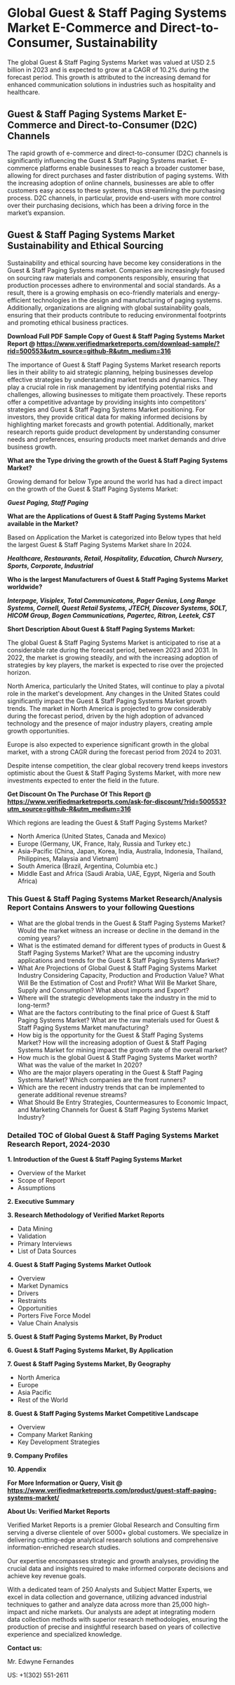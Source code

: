 <h1>Global Guest & Staff Paging Systems Market E-Commerce and Direct-to-Consumer, Sustainability</h1><p class=""><p>The global Guest & Staff Paging Systems Market was valued at USD 2.5 billion in 2023 and is expected to grow at a CAGR of 10.2% during the forecast period. This growth is attributed to the increasing demand for enhanced communication solutions in industries such as hospitality and healthcare.</p> <h2>Guest & Staff Paging Systems Market E-Commerce and Direct-to-Consumer (D2C) Channels</h2> <p>The rapid growth of e-commerce and direct-to-consumer (D2C) channels is significantly influencing the Guest & Staff Paging Systems market. E-commerce platforms enable businesses to reach a broader customer base, allowing for direct purchases and faster distribution of paging systems. With the increasing adoption of online channels, businesses are able to offer customers easy access to these systems, thus streamlining the purchasing process. D2C channels, in particular, provide end-users with more control over their purchasing decisions, which has been a driving force in the market’s expansion.</p> <h2>Guest & Staff Paging Systems Market Sustainability and Ethical Sourcing</h2> <p>Sustainability and ethical sourcing have become key considerations in the Guest & Staff Paging Systems market. Companies are increasingly focused on sourcing raw materials and components responsibly, ensuring that production processes adhere to environmental and social standards. As a result, there is a growing emphasis on eco-friendly materials and energy-efficient technologies in the design and manufacturing of paging systems. Additionally, organizations are aligning with global sustainability goals, ensuring that their products contribute to reducing environmental footprints and promoting ethical business practices.</p> </p><p class=""><strong>Download Full PDF Sample Copy of Guest & Staff Paging Systems Market Report @ <a href="https://www.verifiedmarketreports.com/download-sample/?rid=500553&utm_source=github-R&utm_medium=316" target="_blank">https://www.verifiedmarketreports.com/download-sample/?rid=500553&utm_source=github-R&utm_medium=316</a></strong></p><p>The importance of&nbsp;Guest & Staff Paging Systems Market research reports lies in their ability to aid strategic planning, helping businesses develop effective strategies by understanding market trends and dynamics. They play a crucial role in risk management by identifying potential risks and challenges, allowing businesses to mitigate them proactively. These reports offer a competitive advantage by providing insights into competitors' strategies and Guest & Staff Paging Systems Market positioning. For investors, they provide critical data for making informed decisions by highlighting market forecasts and growth potential. Additionally, market research reports guide product development by understanding consumer needs and preferences, ensuring products meet market demands and drive business growth.</p><p><strong>What are the&nbsp;Type driving the growth of the Guest & Staff Paging Systems Market?</strong></p><p id="" class="">Growing demand for below Type around the world has had a direct impact on the growth of the Guest & Staff Paging Systems Market:</p><p class=""><em><strong>Guest Paging, Staff Paging</strong></em></p><p class=""><strong>What are the&nbsp;Applications&nbsp;of Guest & Staff Paging Systems Market available in the Market?</strong></p><p id="" class="">Based on Application the Market is categorized into Below types that held the largest Guest & Staff Paging Systems Market share In 2024.</p><p class=""><em><strong>Healthcare, Restaurants, Retail, Hospitality, Education, Church Nursery, Sports, Corporate, Industrial</strong></em></p><p class=""><strong>Who is the largest Manufacturers of Guest & Staff Paging Systems Market worldwide?</strong></p><p><em><strong>Interpage, Visiplex, Total Communicatons, Pager Genius, Long Range Systems, Cornell, Quest Retail Systems, JTECH, Discover Systems, SOLT, HICOM Group, Bogen Communications, Pagertec, Ritron, Leetek, CST</strong></em></p><p id="" class=""><strong>Short Description About Guest & Staff Paging Systems Market:</strong></p><p>The global Guest & Staff Paging Systems Market is anticipated to rise at a considerable rate during the forecast period, between 2023 and 2031. In 2022, the market is growing steadily, and with the increasing adoption of strategies by key players, the market is expected to rise over the projected horizon.</p><p>North America, particularly the United States, will continue to play a pivotal role in the market's development. Any changes in the United States could significantly impact the Guest & Staff Paging Systems Market growth trends. The market in North America is projected to grow considerably during the forecast period, driven by the high adoption of advanced technology and the presence of major industry players, creating ample growth opportunities.</p><p>Europe is also expected to experience significant growth in the global market, with a strong CAGR during the forecast period from 2024 to 2031.</p><p>Despite intense competition, the clear global recovery trend keeps investors optimistic about the Guest & Staff Paging Systems Market, with more new investments expected to enter the field in the future.</p><p id="" class=""><strong>Get Discount On The Purchase Of This Report @ <a href="https://www.verifiedmarketreports.com/ask-for-discount/?rid=500553?utm_source=github-R&utm_medium=316" target="_blank">https://www.verifiedmarketreports.com/ask-for-discount/?rid=500553?utm_source=github-R&utm_medium=316</a></strong></p><p class="">Which regions are leading the Guest & Staff Paging Systems Market?</p><ul><li>North America (United States, Canada and Mexico)</li><li>Europe (Germany, UK, France, Italy, Russia and Turkey etc.)</li><li>Asia-Pacific (China, Japan, Korea, India, Australia, Indonesia, Thailand, Philippines, Malaysia and Vietnam)</li><li>South America (Brazil, Argentina, Columbia etc.)</li><li>Middle East and Africa (Saudi Arabia, UAE, Egypt, Nigeria and South Africa)</li></ul><h3 id="" class="">This Guest & Staff Paging Systems Market Research/Analysis Report Contains Answers to your following Questions</h3><ul><li>What are the global trends in the Guest & Staff Paging Systems Market? Would the market witness an increase or decline in the demand in the coming years?</li><li>What is the estimated demand for different types of products in Guest & Staff Paging Systems Market? What are the upcoming industry applications and trends for the Guest & Staff Paging Systems Market?</li><li>What Are Projections of Global Guest & Staff Paging Systems Market Industry Considering Capacity, Production and Production Value? What Will Be the Estimation of Cost and Profit? What Will Be Market Share, Supply and Consumption? What about imports and Export?</li><li>Where will the strategic developments take the industry in the mid to long-term?</li><li>What are the factors contributing to the final price of Guest & Staff Paging Systems Market? What are the raw materials used for Guest & Staff Paging Systems Market manufacturing?</li><li>How big is the opportunity for the Guest & Staff Paging Systems Market? How will the increasing adoption of Guest & Staff Paging Systems Market for mining impact the growth rate of the overall market?</li><li>How much is the global Guest & Staff Paging Systems Market worth? What was the value of the market In 2020?</li><li>Who are the major players operating in the Guest & Staff Paging Systems Market? Which companies are the front runners?</li><li>Which are the recent industry trends that can be implemented to generate additional revenue streams?</li><li>What Should Be Entry Strategies, Countermeasures to Economic Impact, and Marketing Channels for Guest & Staff Paging Systems Market Industry?</li></ul><h3 id="" class="">Detailed TOC of Global Guest & Staff Paging Systems Market Research Report, 2024-2030</h3><p id="" class=""><strong>1. Introduction of the Guest & Staff Paging Systems Market</strong></p><ul><li>Overview of the Market</li><li>Scope of Report</li><li>Assumptions</li></ul><p id="" class=""><strong>2. Executive Summary</strong></p><p id="" class=""><strong>3. Research Methodology of Verified Market Reports</strong></p><ul><li>Data Mining</li><li>Validation</li><li>Primary Interviews</li><li>List of Data Sources</li></ul><p id="" class=""><strong>4. Guest & Staff Paging Systems Market Outlook</strong></p><ul><li>Overview</li><li>Market Dynamics</li><li>Drivers</li><li>Restraints</li><li>Opportunities</li><li>Porters Five Force Model</li><li>Value Chain Analysis</li></ul><p id="" class=""><strong>5. Guest & Staff Paging Systems Market, By Product</strong></p><p id="" class=""><strong>6. Guest & Staff Paging Systems Market, By Application</strong></p><p id="" class=""><strong>7. Guest & Staff Paging Systems Market, By Geography</strong></p><ul><li>North America</li><li>Europe</li><li>Asia Pacific</li><li>Rest of the World</li></ul><p id="" class=""><strong>8. Guest & Staff Paging Systems Market Competitive Landscape</strong></p><ul><li>Overview</li><li>Company Market Ranking</li><li>Key Development Strategies</li></ul><p id="" class=""><strong>9. Company Profiles</strong></p><p id="" class=""><strong>10. Appendix</strong></p><p id="" class=""><strong>For More Information or Query, Visit @ <a href="https://www.verifiedmarketreports.com/product/guest-staff-paging-systems-market/" target="_blank">https://www.verifiedmarketreports.com/product/guest-staff-paging-systems-market/</a></strong></p><p id="" class=""><strong>About Us: Verified Market Reports</strong></p><p id="" class="">Verified Market Reports is a premier Global Research and Consulting firm serving a diverse clientele of over 5000+ global customers. We specialize in delivering cutting-edge analytical research solutions and comprehensive information-enriched research studies.</p><p id="" class="">Our expertise encompasses strategic and growth analyses, providing the crucial data and insights required to make informed corporate decisions and achieve key revenue goals.</p><p id="" class="">With a dedicated team of 250 Analysts and Subject Matter Experts, we excel in data collection and governance, utilizing advanced industrial techniques to gather and analyze data across more than 25,000 high-impact and niche markets. Our analysts are adept at integrating modern data collection methods with superior research methodologies, ensuring the production of precise and insightful research based on years of collective experience and specialized knowledge.</p><p id="" class=""><strong>Contact us:</strong></p><p id="" class="">Mr. Edwyne Fernandes</p><p id="" class="">US: +1(302) 551-2611</p>